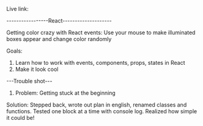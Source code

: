 Live link: 

-----------------React--------------------

Getting color crazy with React events: Use your mouse to make illuminated boxes appear and change color randomly

Goals:
1. Learn how to work with events, components, props, states in React <done>
2. Make it look cool <done>

---Trouble shot---

1. Problem: Getting stuck at the beginning

Solution: Stepped back, wrote out plan in english, renamed classes and functions. Tested one block at a time with console log. Realized how simple it could be!


